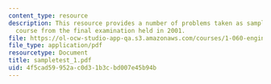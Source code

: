 ```yaml
---
content_type: resource
description: This resource provides a number of problems taken as sample for this
  course from the final examination held in 2001.
file: https://ol-ocw-studio-app-qa.s3.amazonaws.com/courses/1-060-engineering-mechanics-ii-spring-2006/4f5cad59952ac0d31b3cbd007e45b94b_sampletest_1.pdf
file_type: application/pdf
resourcetype: Document
title: sampletest_1.pdf
uid: 4f5cad59-952a-c0d3-1b3c-bd007e45b94b
---
```

